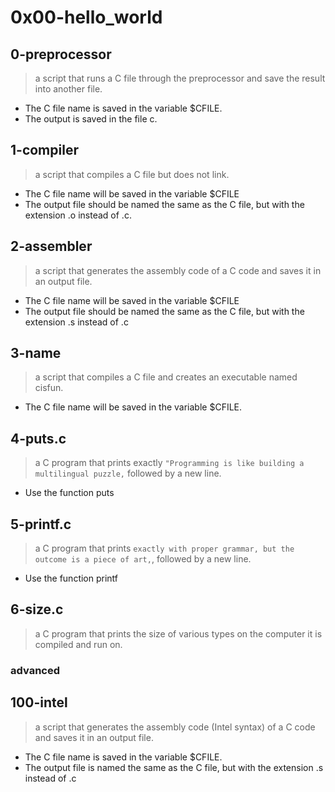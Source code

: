 # 0x00-hello_world

## 0-preprocessor
> a script that runs a C file through the preprocessor and save the result into another file.
- The C file name is saved in the variable $CFILE.
- The output is saved in the file c.

## 1-compiler
> a script that compiles a C file but does not link.
- The C file name will be saved in the variable $CFILE
- The output file should be named the same as the C file, but with the extension .o instead of .c.

## 2-assembler
>  a script that generates the assembly code of a C code and saves it in an output file.
- The C file name will be saved in the variable $CFILE
- The output file should be named the same as the C file, but with the extension .s instead of .c

## 3-name
> a script that compiles a C file and creates an executable named cisfun.
- The C file name will be saved in the variable $CFILE.

## 4-puts.c
>  a C program that prints exactly ``` "Programming is like building a multilingual puzzle, ``` followed by a new line.
- Use the function puts

## 5-printf.c
>  a C program that prints ``` exactly with proper grammar, but the outcome is a piece of art, ```, followed by a new line.
- Use the function printf

## 6-size.c
> a C program that prints the size of various types on the computer it is compiled and run on.

### advanced

## 100-intel
> a script that generates the assembly code (Intel syntax) of a C code and saves it in an output file.
- The C file name is saved in the variable $CFILE.
- The output file is named the same as the C file, but with the extension .s instead of .c
